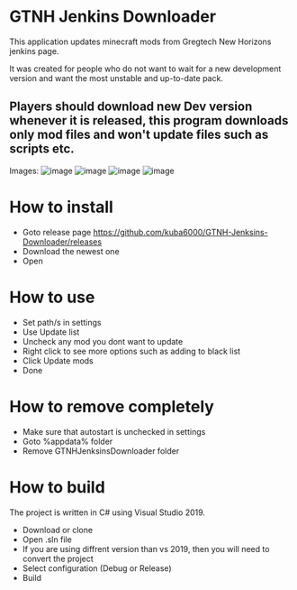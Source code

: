 # GTNH Jenkins Downloader
 
 This application updates minecraft mods from Gregtech New Horizons jenkins page.

 It was created for people who do not want to wait for a new development version and want the most unstable and up-to-date pack.

## Players should download new Dev version whenever it is released, this program downloads only mod files and won't update files such as scripts etc.

Images:
![image](https://user-images.githubusercontent.com/53441451/137636072-f1f5ee4c-12c4-4d90-a95f-5d64205eaa88.png)
![image](https://user-images.githubusercontent.com/53441451/137636177-a5075a41-03d9-4c06-a78f-78d90bf7b127.png)
![image](https://user-images.githubusercontent.com/53441451/137636182-f7ad7ad3-a469-4e68-ad68-f5447648ca31.png)
![image](https://user-images.githubusercontent.com/53441451/138138755-c6d93e44-4678-477a-bb20-a19c8696c2b2.png)


# How to install
 - Goto release page https://github.com/kuba6000/GTNH-Jenksins-Downloader/releases
 - Download the newest one
 - Open
# How to use
 - Set path/s in settings
 - Use Update list
 - Uncheck any mod you dont want to update
 - Right click to see more options such as adding to black list
 - Click Update mods
 - Done
# How to remove completely
 - Make sure that autostart is unchecked in settings
 - Goto %appdata% folder
 - Remove GTNHJenksinsDownloader folder
# How to build
 The project is written in C# using Visual Studio 2019.
 - Download or clone
 - Open .sln file
 - If you are using diffrent version than vs 2019, then you will need to convert the project
 - Select configuration (Debug or Release)
 - Build
